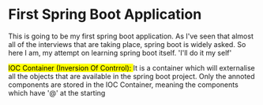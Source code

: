 
<h1>First Spring Boot Application</h1>

<p>This is going to be my first spring boot application. As I've seen that almost all of the interviews that are taking place, spring boot is widely asked. So here I am, my attempt on learning spring boot itself. 'I'll do it my self'</p>

<p>
    <mark>IOC Container (Inversion Of Contrrol): </mark> It is a container which will externalise all the objects that are available in the spring boot project. Only the annoted components are stored in the IOC Container, meaning the components which have '@' at the starting
</p>
